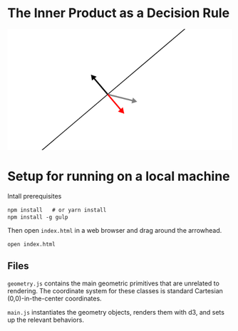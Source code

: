 # The Inner Product as a Decision Rule

![hyperplane](images/example.png)

# Setup for running on a local machine

Intall prerequisites

```
npm install   # or yarn install
npm install -g gulp
```

Then open `index.html` in a web browser and drag around the arrowhead.

```
open index.html
```

## Files

`geometry.js` contains the main geometric primitives that are unrelated to
rendering. The coordinate system for these classes is standard Cartesian
(0,0)-in-the-center coordinates.

`main.js` instantiates the geometry objects, renders them with d3, and sets up
the relevant behaviors.
